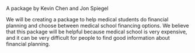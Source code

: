 A package by Kevin Chen and Jon Spiegel

We will be creating a package to help medical students do financial planning and choose between medical school financing options. We believe that this package will be helpful because medical school is very expensive, and it can be very difficult for people to find good information about financial planning.

